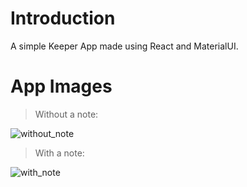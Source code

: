 # Introduction

A simple Keeper App made using React and MaterialUI.

# App Images

>Without a note:

![without_note](https://user-images.githubusercontent.com/52821308/135545796-5f2a9b20-eb9d-472b-bdb7-14287d5a446d.PNG)

>With a note:

![with_note](https://user-images.githubusercontent.com/52821308/135545968-48a1683d-6c25-449c-8f7a-c824edd3080f.PNG)
